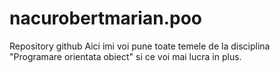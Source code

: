 # nacurobertmarian.poo
Repository github
Aici imi voi pune toate temele de la disciplina "Programare orientata obiect" si ce voi mai lucra in plus. 
